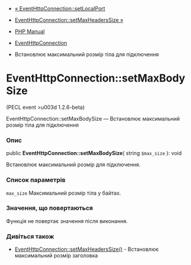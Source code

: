 - [« EventHttpConnection::setLocalPort](eventhttpconnection.setlocalport.md)
- [EventHttpConnection::setMaxHeadersSize »](eventhttpconnection.setmaxheaderssize.md)

- [PHP Manual](index.md)
- [EventHttpConnection](class.eventhttpconnection.md)
- Встановлює максимальний розмір тіла для підключення

# EventHttpConnection::setMaxBodySize

(PECL event \>u003d 1.2.6-beta)

EventHttpConnection::setMaxBodySize — Встановлює максимальний розмір
тіла для підключення

### Опис

public **EventHttpConnection::setMaxBodySize**( string `$max_size` ):
void

Встановлює максимальний розмір для підключення.

### Список параметрів

`max_size`
Максимальний розмір тіла у байтах.

### Значення, що повертаються

Функція не повертає значення після виконання.

### Дивіться також

- [EventHttpConnection::setMaxHeadersSize()](eventhttpconnection.setmaxheaderssize.md) -
Встановлює максимальний розмір заголовка
